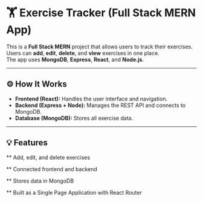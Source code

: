# 🏋️ Exercise Tracker (Full Stack MERN App)

This is a **Full Stack MERN** project that allows users to track their exercises.  
Users can **add**, **edit**, **delete**, and **view** exercises in one place.  
The app uses **MongoDB**, **Express**, **React**, and **Node.js**.

---

## ⚙️ How It Works

- **Frontend (React):** Handles the user interface and navigation.  
- **Backend (Express + Node):** Manages the REST API and connects to MongoDB.  
- **Database (MongoDB):** Stores all exercise data.

---

## 💡 Features

** Add, edit, and delete exercises

** Connected frontend and backend

** Stores data in MongoDB

** Built as a Single Page Application with React Router
